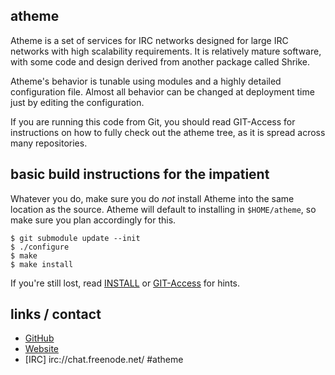 ## atheme

Atheme is a set of services for IRC networks designed for large IRC networks with high
scalability requirements.  It is relatively mature software, with some code and design
derived from another package called Shrike.

Atheme's behavior is tunable using modules and a highly detailed configuration file.
Almost all behavior can be changed at deployment time just by editing the configuration.

If you are running this code from Git, you should read GIT-Access for instructions on
how to fully check out the atheme tree, as it is spread across many repositories.


## basic build instructions for the impatient

Whatever you do, make sure you do *not* install Atheme into the same location as the source.
Atheme will default to installing in `$HOME/atheme`, so make sure you plan accordingly for this.

    $ git submodule update --init
    $ ./configure
    $ make
    $ make install

If you're still lost, read [INSTALL](INSTALL) or [GIT-Access](GIT-Access) for hints. 

## links / contact

 * [GitHub](https://github.com/atheme/atheme)
 * [Website](http://atheme.github.io/)
 * [IRC] irc://chat.freenode.net/ #atheme
